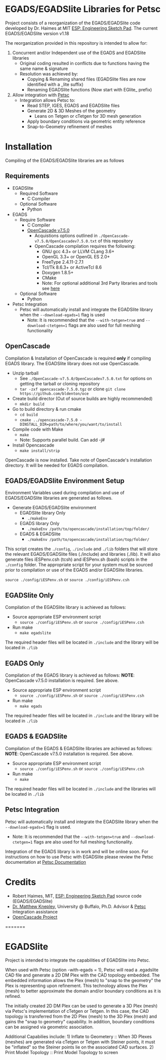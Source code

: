 # EGADS/EGADSlite Libraries for Petsc

Project consists of a reorganization of the EGADS/EGADSlite code developed by Dr. Haimes at MIT [ESP: Engineering Sketch Pad](https://acdl.mit.edu/ESP).
The current EGADS/EGADSlite version v1.18

The reorganization provided in this repository is intended to allow for:

  1. Concurrent and/or Independent use of the EGADS and EGADSlite libraries
     - Original coding resulted in conflicts due to functions having the same name & signature
	 - Resolution was achieved by:
	   - Copying & Renaming shared files (EGADSlite files are now identified with a _lite suffix)
	   - Renaming EGADSlite functions (Now start with EGlite_ prefix)
  2. Allow integration with [Petsc](https://www.mcs.anl.gov/petsc)
     - Integration allows Petsc to:
       - Read STEP, IGES, EGADS and EGADSlite files
	   - Generate 2D & 3D Meshes of the geometry
	     - Leans on Tetgen or cTetgen for 3D mesh generation
	   - Apply boundary conditions via geometric entity reference
	   - Snap-to-Geometry refinement of meshes

# Installation

Compiling of the EGADS/EGADSlite libraries are as follows

## Requirements

  - EGADSlite
    - Required Software
	  - C Compiler
	- Optional Software
	  - Python
  - EGADS
    - Require Software
	  - C Compiler
      - [OpenCascade v7.5.0](https://dev.opencascade.org/)
	    - Acquistions options outlined in `./OpenCascade-v7.5.0/OpenCascadev7.5.0.txt` of this repository
	    - OpenCascade compilation requires the following:
	      - GNU gcc 4.3+ or LLVM CLang 3.6+
		  - OpenGL 3.3+ or OpenGL ES 2.0+
		  - FreeType 2.4.11-2.7.1
		  - Tcl/Tk 8.6.3+ or ActiveTcl 8.6
		  - Doxygen 1.8.5+
		  - CMake
		  - Note: For optional additional 3rd Party libraries and tools see [here](https://old.opencascade.com/doc/occt-7.5.0/overview/html/index.html)
	- Optional Software
	  - Python
  - Petsc Integration
    - Petsc will automatically install and integrate the EGADSlite library when the `--download-egads=1` flag is used
	  - Note: It is recommended that the `--with-tetgen=true` and `--download-ctetgen=1` flags are also used for full meshing functionality

## OpenCascade

Compilation & Installation of OpenCascade is required **only** if compiling EGADS library. The EGADSlite library does not use OpenCascade.

  - Unzip tarball
    - See `./OpenCascade-v7.5.0/OpenCascadev7.5.0.txt` for options on getting the tarball or cloning repository
    - `tar -zxf opencascade-7.5.0.tgz` or clone `git clone https://github.com/bldenton/oce`
  - Create build director (Out of source builds are highly recommended)
    - `mkdir build`
  - Go to build directory & run cmake
    - `cd build`
	- `cmake ../opencascade-7.5.0 -DINSTALL_DIR=path/to/where/you/want/to/install`
  - Compile code with Make
    - `make`
	- Note: Supports parallel build. Can add -j#
  - Install Opencascade
    - `make install/strip`

OpenCascade is now installed. Take note of OpenCascade's installation directory. It will be needed for EGADS compilation.

## EGADS/EGADSlite Environment Setup

Environment Variables used during compilation and use of EGADS/EGADSlite libraries are generated as follows.

  - Generate EGADS/EGADSlite environment
    - EGADSlite library Only
	  - `./makeEnv`
	- EGADS library Only
	  - `./makeEnv /path/to/opencascade/installation/top/folder/`
	- EGADS & EGADSlite
	  - `./makeEnv /path/to/opencascade/installation/top/folder/`

This script creates the `./config`, `./include` and `./lib` folders that will store the relevant EGADS/EGADSlite files (./include) and libraries (./lib).
It will also generate files iESPenv.csh (tcsh) and iESPenv.sh (bash) scripts in the `./config` folder. The appropriate script for your system must
be sourced prior to compilation or use of the EGADS and/or EGADSlite libraries.

  `source ./config/iESPenv.sh`  or  `source ./config/iESPenv.csh`

## EGADSlite Only

Compilation of the EGADSlite library is achieved as follows:

  - Source appropriate ESP environment script
    - `source ./config/iESPenv.sh` or `source ./config/iESPenv.csh`
  - Run make
    - `make egadslite`

The required header files will be located in `./include` and the library will be located in `./lib`

## EGADS Only

Compilation of the EGADS library is achieved as follows:
**NOTE**: OpenCascade v7.5.0 installation is required. See above.

  - Source appropriate ESP environment script
    - `source ./config/iESPenv.sh` or `source ./config/iESPenv.csh`
  - Run make
    - `make egads`

The required header files will be located in `./include` and the library will be located in `./lib`

## EGADS & EGADSlite

Compilation of the EGADS & EGADSlite libraries are achieved as follows:
**NOTE**: OpenCascade v7.5.0 installation is required. See above.

  - Source appropriate ESP environment script
    - `source ./config/iESPenv.sh` or `source ./config/iESPenv.csh`
  - Run make
    - `make`

The required header files will be located in `./include` and the libraries will be located in `./lib`

## Petsc Integration

Petsc will automatically install and integrate the EGADSlite library when the `--download-egads=1` flag is used.
  - Note: It is recommended that the `--with-tetgen=true` and `--download-ctetgen=1` flags are also used for full meshing functionality.

Integration of the EGADS library is in work and will be online soon. For instructions on how to use Petsc with EGADSlite please review the Petsc documentation
at [Petsc Documentation](https://www.mcs.anl.gov/petsc/documentation/index.html)


# Credits

- Robert Haimes, MIT, [ESP: Engineering Sketch Pad](https://acdl.mit.edu/ESP) source code (EGADS/EGADSlite)
- [Dr. Matthew Knepley](https://cse.buffalo.edu/~knepley/), University @ Buffalo, Ph.D. Advisor & [Petsc](https://www.mcs.anl.gov/petsc) Integration assistance 
- [OpenCascade Project](https://dev.opencascade.org/)





		
=======
# EGADSlite
Project is intended to integrate the capabilities of EGADSlite into Petsc. 

When used with Petsc (option -with-egads = 1), Petsc will read a .egadslite CAD file and generate a 2D DM Plex with the CAD topology embedded.
The embedded information allows the Plex (mesh) to "snap to the geometry" the Plex is representing upon refinement. This technology allows the
Plex (mesh) to better approximate the domain and/or boundary conditions as it is refined.

The initially created 2D DM Plex can be used to generate a 3D Plex (mesh) via Petsc's implementation of cTetgen or Tetgen. In this case, the CAD
topology is transferred from the 2D Plex (mesh) to the 3D Plex (mesh) and gains the "snap to geometry" capability. In addition, boundary conditions
can be assigned via geometric association.

Additional Capabilies include:
     1) Inflate to Geometery :: When 3D Plexes (meshes) are generated via cTetgen or Tetgen with Steiner points, it must be "inflated" so the
                                Steiner points lie on the associated CAD surfaces.
     2) Print Model Topology :: Print Model Topology to screen
     
